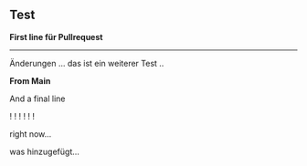 ## Test ## 
**First line für Pullrequest**
<hr> 
Änderungen 
...
das ist ein weiterer Test
..
  
**From Main**

And a final line 

!
!
!
! 
! 
! 

right now... 


was hinzugefügt...

